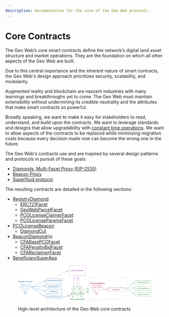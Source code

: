 ```yaml
---
description: Documentation for the core of the Geo Web protocol.
---
```


# Core Contracts

The Geo Web’s core smart contracts define the network’s digital land asset structure and market operations. They are the foundation on which all other aspects of the Geo Web are built.

Due to this central importance and the inherent nature of smart contracts, the Geo Web's design approach prioritizes security, scalability, and modularity.&#x20;

Augmented reality and blockchain are nascent industries with many learnings and breakthroughs yet to come. The Geo Web must maintain extensibility without undermining its credible neutrality and the attributes that make smart contracts so powerful.

Broadly speaking, we want to make it easy for stakeholders to read, understand, and build upon the contracts. We want to leverage standards and designs that allow upgradability with [constant time operations](https://en.wikipedia.org/wiki/Time\_complexity#Constant\_time). We want to allow aspects of the contracts to be replaced while minimizing migration costs because every decision made now can become the wrong one in the future.

The Geo Web's contracts use and are inspired by several design patterns and protocols in pursuit of these goals:

* [Diamonds, Multi-Facet Proxy (EIP-2535)](standards-and-protocols/diamonds-multi-facet-proxy-eip-2535.md)
* [Beacon Proxy](standards-and-protocols/beacon-proxy.md)
* [Superfluid protocol](standards-and-protocols/superfluid.md)&#x20;

The resulting contracts are detailed in the following sections:

* [RegistryDiamond](registrydiamond/)
  * [ERC721Facet](registrydiamond/erc721facet.md)
  * [GeoWebParcelFacet](registrydiamond/geowebparcelfacet/)
  * [PCOLicenseClaimerFacet](registrydiamond/pcolicenseclaimerfacet.md)
  * [PCOLicenseParamsFacet](registrydiamond/pcolicenseparamsfacet.md)
* [PCOLicenseBeacon](pcolicensebeacon/)
  * [DiamondCut](pcolicensebeacon/diamondcut.md)
* [BeaconDiamond](beacondiamond/)(s)
  * [CFABasePCOFacet](beacondiamond/cfabasepcofacet.md)
  * [CFAPenaltyBidFacet](beacondiamond/cfapenaltybidfacet.md)
  * [CFAReclaimerFacet](beacondiamond/cfareclaimerfacet.md)
* [BeneficiarySuperApp](beneficiarysuperapp.md)

<figure><img src="../../.gitbook/assets/Core Contract Architecture.png" alt="High-level architecture of the Geo Web core contracts"><figcaption><p>High-level architecture of the Geo Web core contracts</p></figcaption></figure>
